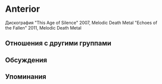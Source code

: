# Anterior

Дискография
"This Age of Silence" 2007, Melodic Death Metal
"Echoes of the Fallen" 2011, Melodic Death Metal

## Отношения с другими группами


## Обсуждения


## Упоминания


